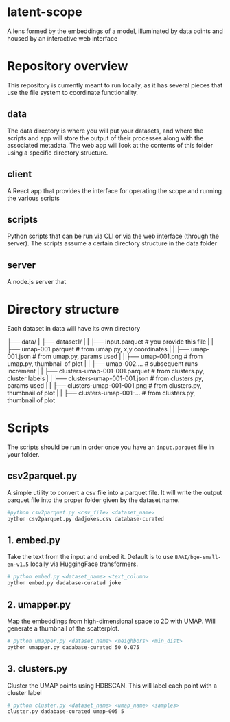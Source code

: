 # latent-scope
A lens formed by the embeddings of a model, illuminated by data points and housed by an interactive web interface 


# Repository overview
This repository is currently meant to run locally, as it has several pieces that use the file system to coordinate functionality.

## data
The data directory is where you will put your datasets, and where the scripts and app will store the output of their processes along with the associated metadata. The web app will look at the contents of this folder using a specific directory structure.

## client
A React app that provides the interface for operating the scope and running the various scripts 

## scripts
Python scripts that can be run via CLI or via the web interface (through the server). The scripts assume a certain directory structure in the data folder

## server
A node.js server that 


# Directory structure

Each dataset in data will have its own directory

├── data/
|   ├── dataset1/
|   |   ├── input.parquet                   # you provide this file
|   |   ├── umap-001.parquet                # from umap.py, x,y coordinates
|   |   ├── umap-001.json                   # from umap.py, params used
|   |   ├── umap-001.png                    # from umap.py, thumbnail of plot
|   |   ├── umap-002....                    # subsequent runs increment
|   |   ├── clusters-umap-001-001.parquet   # from clusters.py, cluster labels
|   |   ├── clusters-umap-001-001.json      # from clusters.py, params used
|   |   ├── clusters-umap-001-001.png       # from clusters.py, thumbnail of plot
|   |   ├── clusters-umap-001-...           # from clusters.py, thumbnail of plot


# Scripts
The scripts should be run in order once you have an `input.parquet` file in your folder.

## csv2parquet.py
A simple utility to convert a csv file into a parquet file. It will write the output parquet file into the proper folder given by the dataset name.

```bash
#python csv2parquet.py <csv_file> <dataset_name>
python csv2parquet.py dadjokes.csv database-curated
```

## 1. embed.py 
Take the text from the input and embed it. Default is to use `BAAI/bge-small-en-v1.5` locally via HuggingFace transformers.

```bash
# python embed.py <dataset_name> <text_column>
python embed.py dadabase-curated joke
```

## 2. umapper.py
Map the embeddings from high-dimensional space to 2D with UMAP. Will generate a thumbnail of the scatterplot.
```bash
# python umapper.py <dataset_name> <neighbors> <min_dist>
python umapper.py dadabase-curated 50 0.075 
```


## 3. clusters.py
Cluster the UMAP points using HDBSCAN. This will label each point with a cluster label
```bash
# python cluster.py <dataset_name> <umap_name> <samples>
cluster.py dadabase-curated umap-005 5
```
